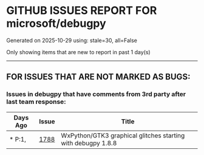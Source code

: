 
# GITHUB ISSUES REPORT FOR microsoft/debugpy


Generated on 2025-10-29 using: stale=30, all=False


Only showing items that are new to report in past 1 day(s)


---

## FOR ISSUES THAT ARE NOT MARKED AS BUGS:


### Issues in debugpy that have comments from 3rd party after last team response:

| Days Ago | Issue | Title |
| --- | --- | --- |
 | \* P:1,  |[1788](https://github.com/microsoft/debugpy/issues/1788 "WxPython/GTK3 graphical glitches starting with debugpy 1.8.8")  |WxPython/GTK3 graphical glitches starting with debugpy 1.8.8 |




















